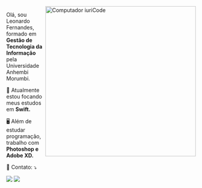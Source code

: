 <img src="https://raw.githubusercontent.com/MicaelliMedeiros/micaellimedeiros/master/image/computer-illustration.png" min-width="400px" max-width="400px" width="400px" align="right" alt="Computador iuriCode">

<p align="left"> 
  Olá, sou Leonardo Fernandes, formado em  <strong>Gestão de Tecnologia da Informação</strong> pela Universidade Anhembi Morumbi.<br>
</p>

<p align="left">
  📱 Atualmente estou focando meus estudos em <strong>Swift.</strong>
</p>

<p align="left">
  🖥️  Além de estudar programação, trabalho com <strong>Photoshop e Adobe XD.</strong>
</p>

<p align="left">
  💌 Contato: ⤵️
</p>

<p align="left">
  
  <a href="#" alt="Linkedin">
  <img src="https://img.shields.io/badge/-Linkedin-0e76a8?style=flat-square&logo=Linkedin&logoColor=white&link=https://www.linkedin.com/in/leonardo-fernandes-a2a845103/" /></a>

  <a href="#" alt="Instagram">
  <img src="https://img.shields.io/badge/-Instagram-DF0174?style=flat-square&labelColor=DF0174&logo=instagram&logoColor=white&link=https://www.instagram.com/oleonardofernandes/"/></a>
</p> 
